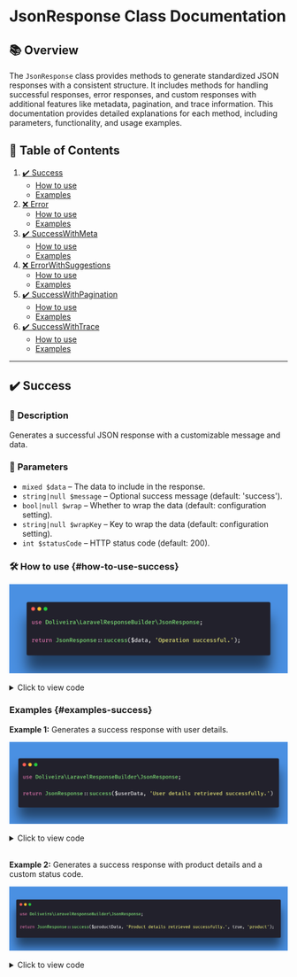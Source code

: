 # **JsonResponse Class Documentation**

## 📚 Overview

The `JsonResponse` class provides methods to generate standardized JSON responses with a consistent structure. It includes methods for handling successful responses, error responses, and custom responses with additional features like metadata, pagination, and trace information. This documentation provides detailed explanations for each method, including parameters, functionality, and usage examples.

## 📝 **Table of Contents**

1. [✔️ Success](#success)
   - [How to use](#how-to-use-success)
   - [Examples](#examples-success)
2. [❌ Error](#error)
   - [How to use](#how-to-use-error)
   - [Examples](#examples-error)
3. [✔️ SuccessWithMeta](#successwithmeta)
   - [How to use](#how-to-use-successwithmeta)
   - [Examples](#examples-successwithmeta)
4. [❌ ErrorWithSuggestions](#errorwithsuggestions)
   - [How to use](#how-to-use-errorwithsuggestions)
   - [Examples](#examples-errorwithsuggestions)
5. [✔️ SuccessWithPagination](#successwithpagination)
   - [How to use](#how-to-use-successwithpagination)
   - [Examples](#examples-successwithpagination)
6. [✔️ SuccessWithTrace](#successwithtrace)
   - [How to use](#how-to-use-successwithtrace)
   - [Examples](#examples-successwithtrace)

---

## ✔️ **Success**

### 📖 **Description**

Generates a successful JSON response with a customizable message and data.

### 🔧 **Parameters**

- `mixed $data` – The data to include in the response.
- `string|null $message` – Optional success message (default: 'success').
- `bool|null $wrap` – Whether to wrap the data (default: configuration setting).
- `string|null $wrapKey` – Key to wrap the data (default: configuration setting).
- `int $statusCode` – HTTP status code (default: 200).

### 🛠️ **How to use** {#how-to-use-success}

![how_to_use_sucess](/wiki/imgs/jsonResponse/how_to_use_sucess.png)

<details>
<summary>Click to view code</summary>

```php
use Doliveira\LaravelResponseBuilder\JsonResponse;

return JsonResponse::success($data, 'Operation successful.');
```

</details>

### **Examples** {#examples-success}

**Example 1:**
Generates a success response with user details.

![Example 1](/wiki/imgs/jsonResponse/example_1_sucess.png)

<details>
<summary>Click to view code</summary>

```php
use Doliveira\LaravelResponseBuilder\JsonResponse;

return JsonResponse::success($userData, 'User details retrieved successfully.');
```

</details>

<br>

**Example 2:**
Generates a success response with product details and a custom status code.

</details>

![Example 2](/wiki/imgs/jsonResponse/example_2_sucess.png)

<details>
<summary>Click to view code</summary>

```php
use Doliveira\LaravelResponseBuilder\JsonResponse;

return JsonResponse::success($productData, 'Product details retrieved successfully.', true, 'product');
```

---

## ❌ **Error**

### 📖 **Description**

Generates an error JSON response with a customizable status code, message, and data.

### 🔧 **Parameters**

- `int $statusCode` – HTTP status code.
- `string|null $message` – Optional error message (default: 'server_error').
- `mixed $data` – Optional data to include in the response.
- `bool|null $wrap` – Whether to wrap the data (default: configuration setting).
- `string|null $wrapKey` – Key to wrap the data (default: configuration setting).

### 🛠️ **How to use** {#how-to-use-error}

<details>
<summary>Click to view code</summary>

```php
use Doliveira\LaravelResponseBuilder\JsonResponse;

return JsonResponse::error(400, 'Bad request.', $data);
```

</details>

### **Examples** {#examples-error}

**Example 1:**
Generates an error response for a resource not found.

<details>
<summary>Click to view code</summary>

```php
use Doliveira\LaravelResponseBuilder\JsonResponse;

return JsonResponse::error(404, 'Resource not found.');
```

</details>

![Example 1](path/to/example1-image.png)

---

## ✔️ **SuccessWithMeta**

### 📖 **Description**

Generates a successful JSON response with additional metadata.

### 🔧 **Parameters**

- `mixed $data` – The data to include in the response.
- `array $meta` – Metadata to include in the response.
- `string|null $message` – Optional success message (default: 'success').
- `bool|null $wrap` – Whether to wrap the data (default: configuration setting).
- `string|null $wrapKey` – Key to wrap the data (default: configuration setting).
- `int $statusCode` – HTTP status code (default: 200).

### 🛠️ **How to use** {#how-to-use-successwithmeta}

<details>
<summary>Click to view code</summary>

```php
use Doliveira\LaravelResponseBuilder\JsonResponse;

return JsonResponse::successWithMeta($data, $meta, 'Operation successful.');
```

</details>

### **Examples** {#examples-successwithmeta}

**Example 1:**
Generates a success response with user details and metadata about the request.

<details>
<summary>Click to view code</summary>

```php
use Doliveira\LaravelResponseBuilder\JsonResponse;

return JsonResponse::successWithMeta($userData, ['request_time' => now()], 'User details retrieved successfully.');
```

</details>

![Example 1](path/to/example1-image.png)

---

## ❌ **ErrorWithSuggestions**

### 📖 **Description**

Generates an error JSON response with suggested actions to resolve the issue.

### 🔧 **Parameters**

- `int $statusCode` – HTTP status code.
- `string|null $message` – Optional error message (default: 'server_error').
- `mixed $data` – Optional data to include in the response.
- `bool|null $wrap` – Whether to wrap the data (default: configuration setting).
- `string|null $wrapKey` – Key to wrap the data (default: configuration setting).
- `array $suggestions` – Suggestions for resolving the error.

### 🛠️ **How to use** {#how-to-use-errorwithsuggestions}

<details>
<summary>Click to view code</summary>

```php
use Doliveira\LaravelResponseBuilder\JsonResponse;

return JsonResponse::errorWithSuggestions(400, 'Bad request.', $data, ['Check request parameters']);
```

</details>

### **Examples** {#examples-errorwithsuggestions}

**Example 1:**
Generates an error response with suggestions to check request parameters.

<details>
<summary>Click to view code</summary>

```php
use Doliveira\LaravelResponseBuilder\JsonResponse;

return JsonResponse::errorWithSuggestions(400, 'Bad request.', null, ['Ensure all required parameters are included.']);
```

</details>

![Example 1](path/to/example1-image.png)

---

## ✔️ **SuccessWithPagination**

### 📖 **Description**

Generates a successful JSON response with pagination information.

### 🔧 **Parameters**

- `mixed $data` – The data to include in the response.
- `array $pagination` – Pagination information.
- `string|null $message` – Optional success message (default: 'success').
- `bool|null $wrap` – Whether to wrap the data (default: configuration setting).
- `string|null $wrapKey` – Key to wrap the data (default: configuration setting).
- `int $statusCode` – HTTP status code (default: 200).

### 🛠️ **How to use** {#how-to-use-successwithpagination}

<details>
<summary>Click to view code</summary>

```php
use Doliveira\LaravelResponseBuilder\JsonResponse;

return JsonResponse::successWithPagination($data, ['page' => 1, 'total_pages' => 10], 'Data retrieved successfully.');
```

</details>

### **Examples** {#examples-successwithpagination}

**Example 1:**
Generates a success response with user list and pagination information.

<details>
<summary>Click to view code</summary>

```php
use Doliveira\LaravelResponseBuilder\JsonResponse;

return JsonResponse::successWithPagination($userData, ['page' => 1, 'total_pages' => 5], 'Users retrieved successfully.');
```

</details>

![Example 1](path/to/example1-image.png)

---

## ✔️ **SuccessWithTrace**

### 📖 **Description**

Generates a successful JSON response with trace information for debugging purposes.

### 🔧 **Parameters**

- `mixed $data` – The data to include in the response.
- `array $trace` – Trace information for debugging.
- `string|null $message` – Optional success message (default: 'success').
- `bool|null $wrap` – Whether to wrap the data (default: configuration setting).
- `string|null $wrapKey` – Key to wrap the data (default: configuration setting).
- `int $statusCode` – HTTP status code (default: 200).

### 🛠️ \*\*How

to use\*\* {#how-to-use-successwithtrace}

<details>
<summary>Click to view code</summary>

```php
use Doliveira\LaravelResponseBuilder\JsonResponse;

return JsonResponse::successWithTrace($data, debug_backtrace(), 'Operation successful.');
```

</details>

### **Examples** {#examples-successwithtrace}

**Example 1:**
Generates a success response with trace information for a user creation operation.

<details>
<summary>Click to view code</summary>

```php
use Doliveira\LaravelResponseBuilder\JsonResponse;

return JsonResponse::successWithTrace($userData, debug_backtrace(), 'User created successfully.');
```

</details>

![Example 1](path/to/example1-image.png)
